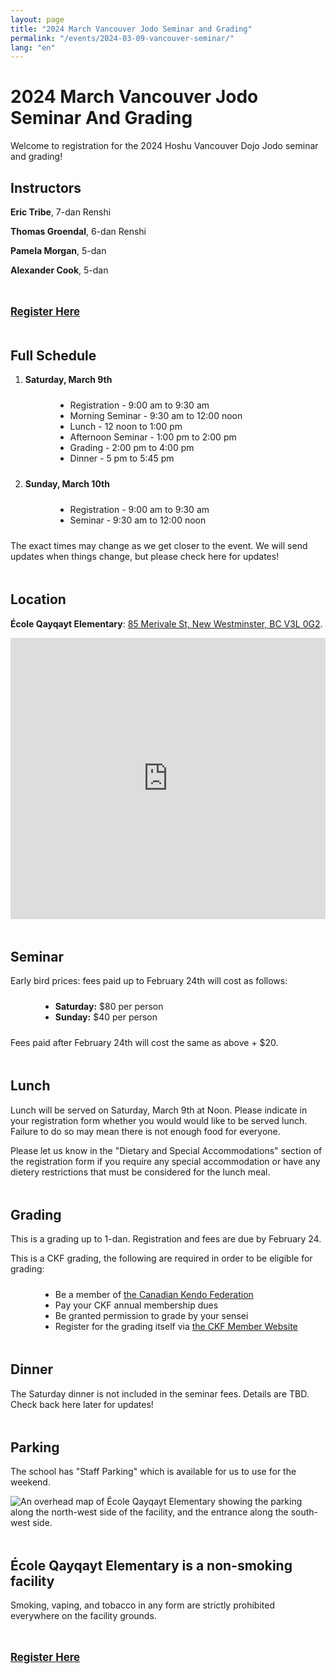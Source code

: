 ```yaml
---
layout: page
title: "2024 March Vancouver Jodo Seminar and Grading"
permalink: "/events/2024-03-09-vancouver-seminar/"
lang: "en"
---
```


<style>
  section:not(:first-of-type) {
    margin-top: 3rem;
  }
  .registration {
    font-weight: bold;
    font-size: larger;
  }
  @media screen and (min-width: 600px) {
    .registration {
      width: 50%;
      margin: auto;
    }
  }
  .list, .schedule ol {
    list-style: disc;
    margin: 1.5rem 0 1.5rem 3rem;
  }
  .gmap {
    display: block;
    position: relative;
    margin: 1rem auto;
  }

  @media screen and (max-width: 599px) {
    .gmap {
      width: 90% !important;
    }
  }

  .schedule > li {
    margin: 1rem 0;
  }
  .schedule .date {
    font-weight: bold;
  }
  ul.sublist {
    margin-block: 0;
  }
  .schedule .loc {
    display: block;
    font-weight: lighter;
  }
  h4 {
    font-weight: bold;
  }

</style>

<h1>2024 March Vancouver Jodo Seminar And Grading</h1>

<section>
  <p>Welcome to registration for the 2024 Hoshu Vancouver Dojo Jodo seminar and grading!</p>

  <h2>Instructors</h2>

  <p><strong>Eric Tribe</strong>, 7-dan Renshi</p>
  <p><strong>Thomas Groendal</strong>, 6-dan Renshi</p>
  <p><strong>Pamela Morgan</strong>, 5-dan</p>
  <p><strong>Alexander Cook</strong>, 5-dan</p>
</section>

<section>
  <a class="c-button registration" href="https://forms.gle/xoRtbQwFB3DH1YoV7" target="_blank">Register Here</a>
</section>

<section>
  <h2>Full Schedule</h2>

  <ol class="schedule">
    <li>
      <span class="date">Saturday, March 9th</span>
      <ol>
        <li>Registration - 9:00 am to 9:30 am</li>
        <li>Morning Seminar - 9:30 am to 12:00 noon</li>
        <li>Lunch - 12 noon to 1:00 pm</li>
        <li>Afternoon Seminar - 1:00 pm to 2:00 pm</li>
        <li>Grading - 2:00 pm to 4:00 pm</li>
        <li>Dinner - 5 pm to 5:45 pm</li>
      </ol>
    </li>
    <li>
      <span class="date">Sunday, March 10th</span>
      <ol>
        <li>Registration - 9:00 am to 9:30 am</li>
        <li>Seminar - 9:30 am to 12:00 noon</li>
      </ol>
    </li>
  </ol>

  <p>The exact times may change as we get closer to the event. We will send updates when things change, but please check here
    for updates!</p>
</section>

<section>
  <h2>Location</h2>

  <p><b>École Qayqayt Elementary</b>: <a href="https://maps.app.goo.gl/ePgiPSpG3AdnufbV6" target="_blank">85 Merivale St, New Westminster, BC V3L 0G2</a>.</p>

  <iframe src="https://www.google.com/maps/embed?pb=!1m14!1m8!1m3!1d41700.664856942414!2d-122.9186795!3d49.2139976!3m2!1i1024!2i768!4f13.1!3m3!1m2!1s0x5485d80cdbdd2c03%3A0x8b88a54f2f4d4eca!2s%C3%89cole%20Qayqayt%20Elementary!5e0!3m2!1sen!2sca!4v1705192911073!5m2!1sen!2sca" width="600" height="450" style="border:0; max-width: 100%;" allowfullscreen="" loading="lazy" referrerpolicy="no-referrer-when-downgrade"></iframe>
</section>

<section>
  <h2>Seminar</h2>

  <p>Early bird prices: fees paid up to February 24th will cost as follows:</p>

  <ul class="list">
    <li><b>Saturday:</b> $80 per person</li>
    <li><b>Sunday:</b> $40 per person</li>
  </ul>

  <p>Fees paid after February 24th will cost the same as above + $20.</p>
</section>

<section>
  <h2>Lunch</h2>

  <p>Lunch will be served on Saturday, March 9th at Noon. Please indicate in your registration form whether you would
    would like to be served lunch. Failure to do so may mean there is not enough food for everyone.</p>

  <p>Please let us know in the "Dietary and Special Accommodations" section of the registration form if you require any
    special accommodation or have any dietery restrictions that must be considered for the lunch meal.</p>
</section>

<section>
  <h2>Grading</h2>

  <p>This is a grading up to 1-dan. Registration and fees are due by February 24.</p>

  <p>This is a CKF grading, the following are required in order to be eligible for grading:</p>

  <ul class="list">
    <li>Be a member of <a href="https://ckf.justgo.com/Account.mvc/Login?ReturnUrl=%2f" target="_blank">the Canadian Kendo Federation</a></li>
    <li>Pay your CKF annual membership dues</li>
    <li>Be granted permission to grade by your sensei</li>
    <li>Register for the grading itself via <a href="https://ckf.justgo.com/Account.mvc/Login?ReturnUrl=%2f" target="_blank">the CKF Member Website</a></li>
  </ul>
</section>

<section>
  <h2>Dinner</h2>

  <p>The Saturday dinner is not included in the seminar fees. Details are TBD. Check back here later for updates!</p>
</section>

<section>
  <h2>Parking</h2>

  <p>The school has "Staff Parking" which is available for us to use for the weekend.</p>

  <img src="/assets/img/events/2024/ecole-qayqayt-elementary-school-directions.png" alt="An overhead map of École Qayqayt Elementary showing the parking along the north-west side of the facility, and the entrance along the south-west side." />
</section>

<section>
  <h2>École Qayqayt Elementary is a non-smoking facility</h2>

  <p>Smoking, vaping, and tobacco in any form are strictly prohibited everywhere on the facility grounds.</p>
</section>

<section>
  <a class="c-button registration" href="https://forms.gle/xoRtbQwFB3DH1YoV7" target="_blank">Register Here</a>
</section>
